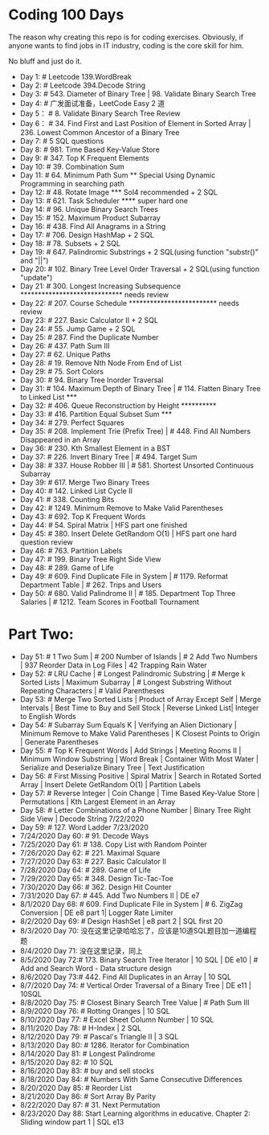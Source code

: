 # Coding 100 Days

The reason why creating this repo is for coding exercises. Obviously, if anyone wants to find jobs in IT industry, coding is the core skill for him.

No bluff and just do it.

- Day 1:    # Leetcode 139.WordBreak
- Day 2:    # Leetcode 394.Decode String
- Day 3:    # 543. Diameter of Binary Tree | 98. Validate Binary Search Tree
- Day 4:    # 广发面试准备，LeetCode Easy 2 道
- Day 5：   # 8. Validate Binary Search Tree Review
- Day 6：   # 34. Find First and Last Position of Element in Sorted Array | 236. Lowest Common Ancestor of a Binary Tree
- Day 7:    # 5 SQL questions
- Day 8:    # 981. Time Based Key-Value Store
- Day 9:    # 347. Top K Frequent Elements
- Day 10:   # 39. Combination Sum
- Day 11:   # 64. Minimum Path Sum ** Special Using Dynamic Programming in searching path
- Day 12:   # 48. Rotate Image *** Sol4 recommended + 2 SQL
- Day 13:   # 621. Task Scheduler **** super hard one
- Day 14:   # 96. Unique Binary Search Trees
- Day 15:   # 152. Maximum Product Subarray
- Day 16:   # 438. Find All Anagrams in a String
- Day 17:   # 706. Design HashMap + 2 SQL
- Day 18:   # 78. Subsets + 2 SQL
- Day 19:   # 647. Palindromic Substrings + 2 SQL(using function "substr()" and "||") 
- Day 20:   # 102. Binary Tree Level Order Traversal + 2 SQL(using function "update")
- Day 21:   # 300. Longest Increasing Subsequence ***************************** needs review
- Day 22:   # 207. Course Schedule ************************* needs review
- Day 23:   # 227. Basic Calculator II + 2 SQL
- Day 24:   # 55. Jump Game + 2 SQL
- Day 25:   # 287. Find the Duplicate Number
- Day 26:   # 437. Path Sum III
- Day 27:   # 62. Unique Paths
- Day 28:   # 19. Remove Nth Node From End of List
- Day 29:   # 75. Sort Colors
- Day 30:   # 94. Binary Tree Inorder Traversal
- Day 31:   # 104. Maximum Depth of Binary Tree | # 114. Flatten Binary Tree to Linked List ***
- Day 32:   # 406. Queue Reconstruction by Height **********
- Day 33:   # 416. Partition Equal Subset Sum ***
- Day 34:   # 279. Perfect Squares
- Day 35:   # 208. Implement Trie (Prefix Tree) | # 448. Find All Numbers Disappeared in an Array
- Day 36:   # 230. Kth Smallest Element in a BST
- Day 37:   # 226. Invert Binary Tree | # 494. Target Sum
- Day 38:   # 337. House Robber III | # 581. Shortest Unsorted Continuous Subarray
- Day 39:   # 617. Merge Two Binary Trees
- Day 40:   # 142. Linked List Cycle II
- Day 41:   # 338. Counting Bits
- Day 42:   # 1249. Minimum Remove to Make Valid Parentheses
- Day 43:   # 692. Top K Frequent Words
- Day 44:   # 54. Spiral Matrix | HFS part one finished
- Day 45:   # 380. Insert Delete GetRandom O(1) | HFS part one hard question review
- Day 46:   # 763. Partition Labels
- Day 47:   # 199. Binary Tree Right Side View
- Day 48:   # 289. Game of Life
- Day 49:   # 609. Find Duplicate File in System | # 1179. Reformat Department Table | # 262. Trips and Users
- Day 50:   # 680. Valid Palindrome II | # 185. Department Top Three Salaries | # 1212. Team Scores in Football Tournament

# Part Two:

- Day 51: # 1 Two Sum | # 200 Number of Islands | # 2 Add Two Numbers | 937 Reorder Data in Log Files | 42 Trapping Rain Water
- Day 52: # LRU Cache | # Longest Palindromic Substring | # Merge k Sorted Lists | Maximum Subarray  | # Longest Substring Without Repeating Characters | # 	Valid Parentheses
- Day 53: # Merge Two Sorted Lists | Product of Array Except Self | Merge Intervals | Best Time to Buy and Sell Stock | Reverse Linked List| Integer to English Words  
- Day 54: # Subarray Sum Equals K | Verifying an Alien Dictionary | 	Minimum Remove to Make Valid Parentheses | K Closest Points to Origin | Generate Parentheses
- Day 55: # Top K Frequent Words | Add Strings | Meeting Rooms II | Minimum Window Substring | Word Break | Container With Most Water | Serialize and Deserialize Binary Tree | Text Justification   
- Day 56: # First Missing Positive | Spiral Matrix | Search in Rotated Sorted Array | Insert Delete GetRandom O(1) | Partition Labels
- Day 57: # Reverse Integer | Coin Change | Time Based Key-Value Store | Permutations | 	Kth Largest Element in an Array
- Day 58: # Letter Combinations of a Phone Number | Binary Tree Right Side View | Decode String   7/22/2020
- Day 59: # 127. Word Ladder 7/23/2020
- 7/24/2020 Day 60: # 91. Decode Ways
- 7/25/2020 Day 61: # 138. Copy List with Random Pointer
- 7/26/2020 Day 62: # 221. Maximal Square
- 7/27/2020 Day 63: # 227. Basic Calculator II
- 7/28/2020 Day 64: # 289. Game of Life
- 7/29/2020 Day 65: # 348. Design Tic-Tac-Toe
- 7/30/2020 Day 66: # 362. Design Hit Counter
- 7/31/2020 Day 67: # 445. Add Two Numbers II | DE e7
- 8/1/2020  Day 68: # 609. Find Duplicate File in System | # 6. ZigZag Conversion | DE e8 part 1| Logger Rate Limiter
- 8/2/2020  Day 69: # Design HashSet | e8 part 2 | SQL first 20
- 8/3/2020  Day 70: 没在这里记录哈哈忘了，应该是10道SQL题目加一道编程题 
- 8/4/2020  Day 71: 没在这里记录，同上
- 8/5/2020  Day 72:# 173. Binary Search Tree Iterator | 10 SQL | DE e10 | # Add and Search Word - Data structure design
- 8/6/2020  Day 73:# 442. Find All Duplicates in an Array | 10 SQL 
- 8/7/2020  Day 74: # Vertical Order Traversal of a Binary Tree | DE e11 | 10SQL
- 8/8/2020  Day 75: # Closest Binary Search Tree Value | # Path Sum III
- 8/9/2020  Day 76: # Rotting Oranges | 10 SQL
- 8/10/2020 Day 77: # Excel Sheet Column Number | 10 SQL
- 8/11/2020 Day 78: # H-Index | 2 SQL
- 8/12/2020 Day 79: # Pascal's Triangle II | 3 SQL
- 8/13/2020 Day 80: # 1286. Iterator for Combination
- 8/14/2020 Day 81: # Longest Palindrome
- 8/15/2020 Day 82: # 10 SQL
- 8/16/2020 Day 83: # buy and sell stocks 
- 8/18/2020 Day 84: # Numbers With Same Consecutive Differences
- 8/20/2020 Day 85: # Reorder List
- 8/21/2020 Day 86: # Sort Array By Parity
- 8/22/2020 Day 87: # 31. Next Permutation
- 8/23/2020 Day 88: Start Learning algorithms in educative. Chapter 2: Sliding window part 1 | SQL e13
